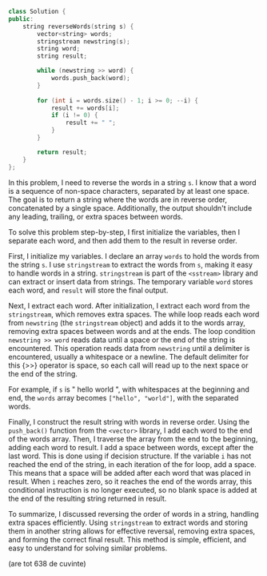 ```cpp
class Solution {
public:
    string reverseWords(string s) {
        vector<string> words;
        stringstream newstring(s);
        string word;
        string result;

        while (newstring >> word) {
            words.push_back(word);
        }
       
        for (int i = words.size() - 1; i >= 0; --i) {
            result += words[i];
            if (i != 0) {
                result += " ";
            }
        }

        return result;
    }
};
```

In this problem, I need to reverse the words in a string `s`. 
I know that a word is a sequence of non-space characters, separated by at least one space. 
The goal is to return a string where the words are in reverse order, concatenated by a single space. 
Additionally, the output shouldn't include any leading, trailing, or extra spaces between words.

To solve this problem step-by-step, I first initialize the variables, then I separate each word, and then add them to the result in reverse order.

First, I initialize my variables. 
I declare an array `words` to hold the words from the string `s`. 
I use `stringstream` to extract the words from `s`, making it easy to handle words in a string. 
`stringstream` is part of the `<sstream>` library and can extract or insert data from strings. 
The temporary variable `word` stores each word, and `result` will store the final output.

Next, I extract each word. 
After initialization, I extract each word from the `stringstream`, which removes extra spaces. 
The while loop reads each word from `newstring` (the `stringstream` object) and adds it to the words array, removing extra spaces between words and at the ends. 
The loop condition `newstring >> word` reads data until a space or the end of the string is encountered. 
This operation reads data from `newstring` until a delimiter is encountered, usually a whitespace or a newline. 
The default delimiter for this {>>} operator is space, so each call will read up to the next space or the end of the string.

For example, if `s` is " hello world ", with whitespaces at the beginning and end, the `words` array becomes `["hello", "world"]`, with the separated words.

Finally, I construct the result string with words in reverse order. 
Using the `push_back()` function from the `<vector>` library, I add each word to the end of the words array. 
Then, I traverse the array from the end to the beginning, adding each word to result. 
I add a space between words, except after the last word. 
This is done using if decision structure. 
If the variable `i` has not reached the end of the string, in each iteration of the for loop, add a space. 
This means that a space will be added after each word that was placed in result. 
When `i` reaches zero, so it reaches the end of the words array, this conditional instruction is no longer executed, so no blank space is added at the end of the resulting string returned in result.

To summarize, I discussed reversing the order of words in a string, handling extra spaces efficiently. 
Using `stringstream` to extract words and storing them in another string allows for effective reversal, removing extra spaces, and forming the correct final result. 
This method is simple, efficient, and easy to understand for solving similar problems.


(are tot 638 de cuvinte)